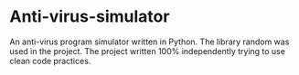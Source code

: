 # Anti-virus-simulator
An anti-virus program simulator written in Python. The library random was used in the project. The project written 100% independently trying to use clean code practices.
